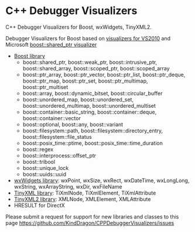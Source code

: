 C++ Debugger Visualizers
========================

C++ Debugger Visualizers for Boost, wxWidgets, TinyXML2.

Debugger Visualizers for Boost based on [visualizers for VS2010](https://svn.boost.org/trac/boost/wiki/DebuggerVisualizers) and 
Microsoft [boost::shared_ptr visualizer](http://archive.msdn.microsoft.com/boostsharedptrvis)

* [Boost library](http://www.boost.org/)
    * boost::shared_ptr, boost::weak_ptr, boost::intrusive_ptr, boost::shared_array, boost::scoped_ptr, boost::scoped_array 
    * boost::ptr_array, boost::ptr_vector, boost::ptr_list, boost::ptr_deque, boost::ptr_map, boost::ptr_set, boost::ptr_multimap, boost::ptr_multiset
    * boost::array, boost::dynamic_bitset, boost::circular_buffer
    * boost::unordered_map, boost::unordered_set, boost::unordered_multimap, boost::unordered_multiset
    * boost::container::basic_string, boost::container::deque, boost::container::vector
    * boost::optional, boost::any, boost::variant
    * boost::filesystem::path, boost::filesystem::directory_entry, boost::filesystem::file_status
    * boost::posix_time::ptime, boost::posix_time::time_duration
    * boost::regex
    * boost::interprocess::offset_ptr
    * boost::tribool
    * boost::unique_lock
    * boost::uuids::uuid
* [wxWidgets library](http://www.wxwidgets.org/): wxPoint, wxSize, wxRect, wxDateTime, wxLongLong, wxString, wxArrayString, wxDir, wxFileName
* [TinyXML library](http://www.grinninglizard.com/tinyxml/): TiXmlNode, TiXmlElement, TiXmlAttribute
* [TinyXML2 library](http://www.grinninglizard.com/tinyxml2/index.html): XMLNode, XMLElement, XMLAttribute
* HRESULT for DirectX

Please submit a request for support for new libraries and classes to this page https://github.com/KindDragon/CPPDebuggerVisualizers/issues
